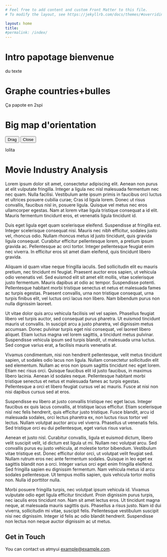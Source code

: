 ```yaml
---
# Feel free to add content and custom Front Matter to this file.
# To modify the layout, see https://jekyllrb.com/docs/themes/#overriding-theme-defaults

layout: home
title:
#permalink: /index/
---
```


# Intro papotage bienvenue
du texte

# Graphe countries+bulles
Ça papote en 2spi

# Big map d'orientation
<!-- div de la map to be interactive inshallah -->

<div id="map-container">
  <div id="map"></div>
  <button id="drag-pip">Drag</button>
  <button id="close-pip">Close</button>
</div>

lolita


# Movie Industry Analysis

<!--<div class="flourish-embed flourish-sankey" data-src="visualisation/20741496"><script src="https://public.flourish.studio/resources/embed.js"></script><noscript><img src="https://public.flourish.studio/visualisation/20741496/thumbnail" width="5%" alt="sankey visualization" /></noscript></div>-->

Lorem ipsum dolor sit amet, consectetur adipiscing elit. Aenean non purus at elit vulputate fringilla. Integer a ligula nec nisl malesuada fermentum nec nec quam. Nulla facilisi. Vestibulum ante ipsum primis in faucibus orci luctus et ultrices posuere cubilia curae; Cras id ligula lorem. Donec ut risus convallis, faucibus nisl in, posuere ligula. Quisque vel metus nec eros ullamcorper egestas. Nam at lorem vitae ligula tristique consequat a id elit. Mauris fermentum tincidunt eros, et venenatis ligula tincidunt id.

Duis eget ligula eget quam scelerisque eleifend. Suspendisse at fringilla est. Integer scelerisque consequat nisi. Mauris nec nibh efficitur, sodales justo vel, rhoncus odio. Nullam rhoncus metus id justo tincidunt, quis gravida ligula consequat. Curabitur efficitur pellentesque lorem, a pretium ipsum gravida ac. Pellentesque ac orci tortor. Integer pellentesque feugiat enim nec viverra. In efficitur eros sit amet diam eleifend, quis tincidunt libero gravida.

Aliquam id quam vitae neque fringilla iaculis. Sed sollicitudin elit eu mauris pretium, nec tincidunt mi feugiat. Praesent auctor eros sapien, ut vehicula odio venenatis vel. Sed euismod elit sit amet elit mollis, vitae scelerisque justo fermentum. Mauris dapibus at odio ac tempor. Suspendisse potenti. Pellentesque habitant morbi tristique senectus et netus et malesuada fames ac turpis egestas. Praesent convallis, urna non tristique consequat, urna turpis finibus elit, vel luctus orci lacus non libero. Nam bibendum purus non nulla dignissim laoreet.

Ut vitae dolor quis arcu vehicula facilisis vel vel sapien. Phasellus feugiat libero vel turpis auctor, sed consequat purus pharetra. Ut euismod tincidunt mauris ut convallis. In suscipit arcu a justo pharetra, vel dignissim metus accumsan. Donec pulvinar turpis eget nisi consequat, vel laoreet libero aliquet. Etiam luctus magna vel lorem sagittis, a tincidunt metus pulvinar. Suspendisse vehicula ipsum sed turpis blandit, ut malesuada urna luctus. Sed congue varius erat, a facilisis mauris venenatis at.

Vivamus condimentum, nisi non hendrerit pellentesque, velit metus tincidunt sapien, ut sodales odio lacus non ligula. Nullam consectetur sollicitudin elit sed elementum. Nullam ac eros non ipsum sagittis tincidunt nec eget lorem. Etiam nec risus orci. Quisque faucibus elit id justo faucibus, in maximus libero lacinia. Aenean id sodales neque. Pellentesque habitant morbi tristique senectus et netus et malesuada fames ac turpis egestas. Pellentesque a orci et libero feugiat cursus vel ac mauris. Fusce at nisi non nisi dapibus cursus sed at eros.

Suspendisse eu libero at justo convallis tristique nec eget lacus. Integer faucibus ex quis lacus convallis, at tristique lacus efficitur. Etiam scelerisque nisl nec felis hendrerit, quis efficitur justo tristique. Fusce blandit, arcu id malesuada sodales, orci lectus pharetra ex, non luctus risus tortor vel lectus. Nullam volutpat auctor arcu vel viverra. Phasellus ut venenatis felis. Sed tristique orci eu dui pellentesque, eget varius risus varius.

Aenean et justo nisl. Curabitur convallis, ligula et euismod dictum, libero velit suscipit velit, id dictum est ligula ut mi. Nullam nec volutpat arcu. Sed convallis purus eu justo vehicula, at molestie tortor bibendum. Vestibulum vitae tristique est. Donec efficitur dolor orci, ut volutpat velit feugiat sed. Nullam rutrum eros nec ante fermentum sodales. Quisque in leo eget ex sagittis blandit non a orci. Integer varius orci eget enim fringilla eleifend. Sed fringilla sapien eu dignissim fermentum. Nam vehicula metus id arcu sodales pellentesque. Ut tempus mollis sapien, quis vehicula tortor mollis non. Nulla id porttitor nulla.

Morbi posuere fringilla turpis, nec volutpat ipsum vehicula id. Vivamus vulputate odio eget ligula efficitur tincidunt. Proin dignissim purus turpis, nec iaculis eros tincidunt non. Nam sit amet lectus eros. Ut tincidunt magna neque, at malesuada mauris sagittis quis. Phasellus a risus justo. Nam id dui viverra, sollicitudin mi vitae, suscipit felis. Pellentesque vestibulum suscipit nisi nec dignissim. Integer id felis ac odio blandit hendrerit. Suspendisse non lectus non neque auctor dignissim ac ut metus.

## Get in Touch
You can contact us atmyui [example@example.com](mailto:example@example.com).
